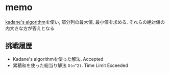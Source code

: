 # memo

[kadane's algorithm](https://en.wikipedia.org/wiki/Maximum_subarray_problem#Kadane's_algorithm)を使い, 部分列の最大値, 最小値を求める. それらの絶対値の内大きな方が答えとなる

## 挑戦履歴

- Kadane's algorithmを使った解法. Accepted
- 累積和を使った総当り解法 `O(n^2)`. Time Limit Exceeded
